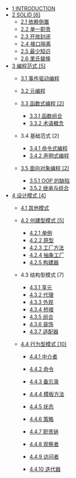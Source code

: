   - [1 INTRODUCTION](/INTRODUCTION.md)
  - [2 SOLID [6]](/SOLID/README.md)
    - [2.1 依赖倒置](/SOLID/依赖倒置.md)
    - [2.2 单一职责](/SOLID/单一职责.md)
    - [2.3 开放封闭](/SOLID/开放封闭.md)
    - [2.4 接口隔离](/SOLID/接口隔离.md)
    - [2.5 最少知识](/SOLID/最少知识.md)
    - [2.6 里氏替换](/SOLID/里氏替换.md)
  - [3 编程范式 [5]](/编程范式/README.md)
    - [3.1 事件驱动编程](/编程范式/事件驱动编程/README.md)
      
    - [3.2 元编程](/编程范式/元编程/README.md)
      
    - [3.3 函数式编程 [2]](/编程范式/函数式编程/README.md)
      - [3.3.1 函数组合](/编程范式/函数式编程/函数组合.md)
      - [3.3.2 术语概念](/编程范式/函数式编程/术语概念.md)
    - 3.4 基础范式 [2]
      - [3.4.1 命令式编程](/编程范式/基础范式/命令式编程.md)
      - [3.4.2 声明式编程](/编程范式/基础范式/声明式编程.md)
    - [3.5 面向对象编程 [2]](/编程范式/面向对象编程/README.md)
      - [3.5.1 OOP 的缺陷](/编程范式/面向对象编程/OOP%20的缺陷.md)
      - [3.5.2 继承与组合](/编程范式/面向对象编程/继承与组合.md)
  - [4 设计模式 [4]](/设计模式/README.md)
    - [4.1 其他模式](/设计模式/其他模式/README.md)
      
    - [4.2 创建型模式 [5]](/设计模式/创建型模式/README.md)
      - [4.2.1 单例](/设计模式/创建型模式/单例.md)
      - [4.2.2 原型](/设计模式/创建型模式/原型.md)
      - [4.2.3 工厂方法](/设计模式/创建型模式/工厂方法.md)
      - [4.2.4 抽象工厂](/设计模式/创建型模式/抽象工厂.md)
      - [4.2.5 构建器](/设计模式/创建型模式/构建器.md)
    - 4.3 结构型模式 [7]
      - [4.3.1 享元](/设计模式/结构型模式/享元.md)
      - [4.3.2 代理](/设计模式/结构型模式/代理.md)
      - [4.3.3 外观](/设计模式/结构型模式/外观.md)
      - [4.3.4 桥接](/设计模式/结构型模式/桥接.md)
      - [4.3.5 组合](/设计模式/结构型模式/组合.md)
      - [4.3.6 装饰](/设计模式/结构型模式/装饰.md)
      - [4.3.7 适配器](/设计模式/结构型模式/适配器.md)
    - [4.4 行为型模式 [10]](/设计模式/行为型模式/README.md)
      - [4.4.1 中介者](/设计模式/行为型模式/中介者.md)
      - [4.4.2 命令](/设计模式/行为型模式/命令.md)
      - [4.4.3 备忘录](/设计模式/行为型模式/备忘录.md)
      - [4.4.4 模板方法](/设计模式/行为型模式/模板方法.md)
      - [4.4.5 状态](/设计模式/行为型模式/状态.md)
      - [4.4.6 策略](/设计模式/行为型模式/策略.md)
      - [4.4.7 职责链](/设计模式/行为型模式/职责链.md)
      - [4.4.8 观察者](/设计模式/行为型模式/观察者.md)
      - [4.4.9 访问者](/设计模式/行为型模式/访问者/README.md)
        
      - [4.4.10 迭代器](/设计模式/行为型模式/迭代器.md)